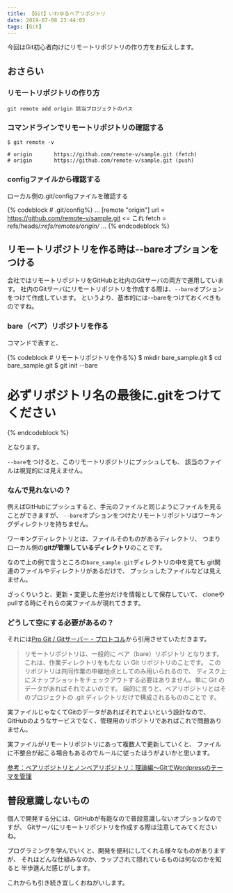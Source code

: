 ```yaml
---
title: 【Git】いわゆるベアリポジトリ
date: 2019-07-08 23:44:03
tags: [Git]
---
```


今回はGit初心者向けにリモートリポジトリの作り方をお伝えします。

<!-- toc -->

## おさらい
### リモートリポジトリの作り方
`git remote add origin 該当プロジェクトのパス`

### コマンドラインでリモートリポジトリの確認する
```
$ git remote -v

# origin       https://github.com/remote-v/sample.git (fetch)
# origin       https://github.com/remote-v/sample.git (push)

```

### configファイルから確認する

ローカル側の.git/configファイルを確認する

{% codeblock # .git/config%} ...
[remote "origin"]
       url = https://github.com/remote-v/sample.git  <= これ
       fetch = refs/heads/*:refs/remotes/origin/*
...
{% endcodeblock %}


## リモートリポジトリを作る時は--bareオプションをつける
会社ではリモートリポジトリをGitHubと社内のGitサーバの両方で運用しています。
社内のGitサーバにリモートリポジトリを作成する際は、`--bare`オプションをつけて作成しています。
というより、基本的には--bareをつけておくべきものですね。

### bare（ベア）リポジトリを作る
コマンドで表すと、

{% codeblock # リモートリポジトリを作る%}
$ mkdir bare_sample.git
$ cd bare_sample.git
$ git init --bare

# 必ずリポジトリ名の最後に.gitをつけてください
{% endcodeblock %}

となります。

`--bare`をつけると、このリモートリポジトリにプッシュしても、
該当のファイルは視覚的には見えません。


### なんで見れないの？

例えばGitHubにプッシュすると、手元のファイルと同じようにファイルを見ることができますが、
`--bare`オプションをつけたリモートリポジトリはワーキングディレクトリを持ちません。

ワーキングディレクトリとは、ファイルそのものがあるディレクトリ、
つまりローカル側の**gitが管理しているディレクトリ**のことです。

なので上の例で言うところの`bare_sample.git`ディレクトリの中を見ても
git関連のファイルやディレクトリがあるだけで、
プッシュしたファイルなどは見えません。

ざっくりいうと、更新・変更した差分だけを情報として保存していて、
cloneやpullする時にそれらの実ファイルが現れてきます。

### どうして空にする必要があるの？

それには[Pro Git / Gitサーバー - プロトコル](https://git-scm.com/book/ja/v2/Git%E3%82%B5%E3%83%BC%E3%83%90%E3%83%BC-%E3%83%97%E3%83%AD%E3%83%88%E3%82%B3%E3%83%AB)から引用させていただきます。

> リモートリポジトリは、一般的に ベア（bare）リポジトリ となります。これは、作業ディレクトリをもたな
い Git リポジトリのことです。 このリポジトリは共同作業の中継地点としてのみ用いられるので、
ディスク上にスナップショットをチェックアウトする必要はありません。単に Git のデータがあればそれでよいのです。
端的に言うと、ベアリポジトリとはそのプロジェクトの .git ディレクトリだけで構成されるもののことで
す。

実ファイルじゃなくてGitのデータがあればそれでよいという設計なので、
GitHubのようなサービスでなく、管理用のリポジトリであればこれで問題ありません。

実ファイルがリモートリポジトリにあって複数人で更新していくと、
ファイルに不整合が起こる場合もあるのでルールに従ったほうがよいかと思います。


[参考：ベアリポジトリとノンベアリポジトリ：理論編〜GitでWordpressのテーマを管理](https://www.nekotricolor.com/entry/theory-of-bare-and-non-bare-repository-manage-wordpress-themes-with-git)


## 普段意識しないもの
個人で開発する分には、GitHubが有能なので普段意識しないオプションなのですが、
Gitサーバにリモートリポジトリを作成する際は注意してみてくださいね。

プログラミングを学んでいくと、開発を便利にしてくれる様々なものがありますが、
それはどんな仕組みなのか、ラップされて隠れているものは何なのかを知ると
半歩進んだ感じがします。

これからも引き続き宜しくおねがいします。